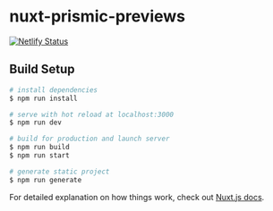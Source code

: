 # nuxt-prismic-previews

[![Netlify Status](https://api.netlify.com/api/v1/badges/67a06a8e-ec9c-4dcc-bfeb-3c0794cda8fa/deploy-status)](https://app.netlify.com/sites/nuxt-prismic-previews/deploys)

## Build Setup

``` bash
# install dependencies
$ npm run install

# serve with hot reload at localhost:3000
$ npm run dev

# build for production and launch server
$ npm run build
$ npm run start

# generate static project
$ npm run generate
```

For detailed explanation on how things work, check out [Nuxt.js docs](https://nuxtjs.org).
